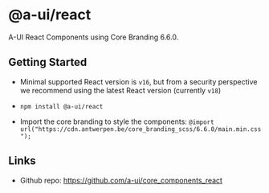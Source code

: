 # @a-ui/react

A-UI React Components using Core Branding 6.6.0.

## Getting Started

- Minimal supported React version is `v16`, but from a security perspective we recommend using the latest React version (currently `v18`)

- `npm install @a-ui/react`

- Import the core branding to style the components:
  `@import url("https://cdn.antwerpen.be/core_branding_scss/6.6.0/main.min.css");`

## Links

- Github repo: https://github.com/a-ui/core_components_react
